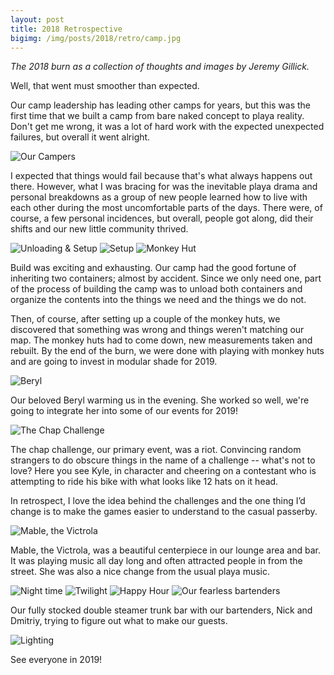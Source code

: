 ```yaml
---
layout: post
title: 2018 Retrospective
bigimg: /img/posts/2018/retro/camp.jpg
---
```


_The 2018 burn as a collection of thoughts and images by Jeremy Gillick._

Well, that went must smoother than expected.

Our camp leadership has leading other camps for years, but this was the first time that we built a camp from bare naked concept to playa reality. Don't get me wrong, it was a lot of hard work with the expected unexpected failures, but overall it went alright.

![Our Campers](/img/posts/2018/retro/camp.jpg)

I expected that things would fail because that's what always happens out there. However, what I was bracing for was the inevitable playa drama and personal breakdowns as a group of new people learned how to live with each other during the most uncomfortable parts of the days. There were, of course, a few personal incidences, but overall, people got along, did their shifts and our new little community thrived.

![Unloading & Setup](/img/posts/2018/retro/unloading.jpeg)
![Setup](/img/posts/2018/retro/excited.jpeg)
![Monkey Hut](/img/posts/2018/retro/monkey_hut.jpeg)

Build was exciting and exhausting. Our camp had the good fortune of inheriting two containers; almost by accident. Since we only need one, part of the process of building the camp was to unload both containers and organize the contents into the things we need and the things we do not.

Then, of course, after setting up a couple of the monkey huts, we discovered that something was wrong and things weren't matching our map. The monkey huts had to come down, new measurements taken and rebuilt. By the end of the burn, we were done with playing with monkey huts and are going to invest in modular shade for 2019.


![Beryl](/img/posts/2018/retro/beryl.jpg)

Our beloved Beryl warming us in the evening. She worked so well, we're going to integrate her into some of our events for 2019!

![The Chap Challenge](/img/posts/2018/retro/chap-challenge.jpg)

The chap challenge, our primary event, was a riot. Convincing random strangers to do obscure things in the name of a challenge -- what's not to love? Here you see Kyle, in character and cheering on a contestant who is attempting to ride his bike with what looks like 12 hats on it head.

In retrospect, I love the idea behind the challenges and the one thing I’d change is to make the games easier to understand to the casual passerby.

![Mable, the Victrola](/img/posts/2018/retro/mable.jpg)

Mable, the Victrola, was a beautiful centerpiece in our lounge area and bar. It was playing music all day long and often attracted people in from the street. She was also a nice change from the usual playa music.

![Night time](/img/posts/2018/retro/night.jpg)
![Twilight](/img/posts/2018/retro/twilight.jpg)
![Happy Hour](/img/posts/2018/retro/happy_hour.jpeg)
![Our fearless bartenders](/img/posts/2018/retro/bar.jpg)

Our fully stocked double steamer trunk bar with our bartenders, Nick and Dmitriy, trying to figure out what to make our guests.

![Lighting](/img/posts/2018/retro/light.jpeg)

See everyone in 2019!